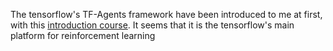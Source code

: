 


The tensorflow's TF-Agents framework have been introduced to me at first, with this [introduction course](https://www.youtube.com/playlist?list=PLQY2H8rRoyvxWE6bWx8XiMvyZFgg_25Q_). It seems that it is the tensorflow's main platform for reinforcement learning